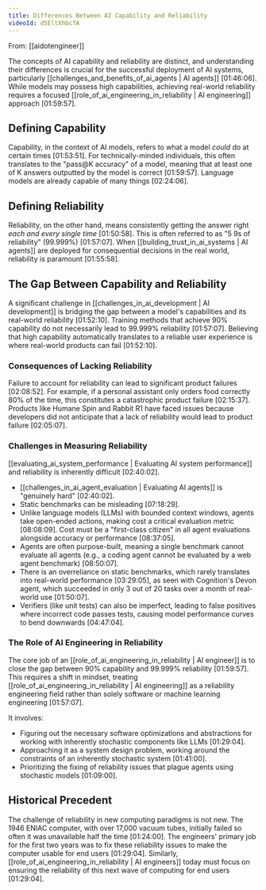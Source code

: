 ```yaml
---
title: Differences Between AI Capability and Reliability
videoId: d5EltXhbcfA
---
```


From: [[aidotengineer]] <br/> 

The concepts of AI capability and reliability are distinct, and understanding their differences is crucial for the successful deployment of AI systems, particularly [[challenges_and_benefits_of_ai_agents | AI agents]] <a class="yt-timestamp" data-t="01:46:06">[01:46:06]</a>. While models may possess high capabilities, achieving real-world reliability requires a focused [[role_of_ai_engineering_in_reliability | AI engineering]] approach <a class="yt-timestamp" data-t="01:59:57">[01:59:57]</a>.

## Defining Capability

Capability, in the context of AI models, refers to what a model *could* do at certain times <a class="yt-timestamp" data-t="01:53:51">[01:53:51]</a>. For technically-minded individuals, this often translates to the "pass@K accuracy" of a model, meaning that at least one of K answers outputted by the model is correct <a class="yt-timestamp" data-t="01:59:57">[01:59:57]</a>. Language models are already capable of many things <a class="yt-timestamp" data-t="02:24:06">[02:24:06]</a>.

## Defining Reliability

Reliability, on the other hand, means consistently getting the answer right *each and every single time* <a class="yt-timestamp" data-t="01:50:58">[01:50:58]</a>. This is often referred to as "5 9s of reliability" (99.999%) <a class="yt-timestamp" data-t="01:57:07">[01:57:07]</a>. When [[building_trust_in_ai_systems | AI agents]] are deployed for consequential decisions in the real world, reliability is paramount <a class="yt-timestamp" data-t="01:55:58">[01:55:58]</a>.

## The Gap Between Capability and Reliability

A significant challenge in [[challenges_in_ai_development | AI development]] is bridging the gap between a model's capabilities and its real-world reliability <a class="yt-timestamp" data-t="01:52:10">[01:52:10]</a>. Training methods that achieve 90% capability do not necessarily lead to 99.999% reliability <a class="yt-timestamp" data-t="01:57:07">[01:57:07]</a>. Believing that high capability automatically translates to a reliable user experience is where real-world products can fail <a class="yt-timestamp" data-t="01:52:10">[01:52:10]</a>.

### Consequences of Lacking Reliability

Failure to account for reliability can lead to significant product failures <a class="yt-timestamp" data-t="02:08:52">[02:08:52]</a>. For example, if a personal assistant only orders food correctly 80% of the time, this constitutes a catastrophic product failure <a class="yt-timestamp" data-t="02:15:37">[02:15:37]</a>. Products like Humane Spin and Rabbit R1 have faced issues because developers did not anticipate that a lack of reliability would lead to product failure <a class="yt-timestamp" data-t="02:05:07">[02:05:07]</a>.

### Challenges in Measuring Reliability

[[evaluating_ai_system_performance | Evaluating AI system performance]] and reliability is inherently difficult <a class="yt-timestamp" data-t="02:40:02">[02:40:02]</a>.
*   [[challenges_in_ai_agent_evaluation | Evaluating AI agents]] is "genuinely hard" <a class="yt-timestamp" data-t="02:40:02">[02:40:02]</a>.
*   Static benchmarks can be misleading <a class="yt-timestamp" data-t="07:18:29">[07:18:29]</a>.
*   Unlike language models (LLMs) with bounded context windows, agents take open-ended actions, making cost a critical evaluation metric <a class="yt-timestamp" data-t="08:08:09">[08:08:09]</a>. Cost must be a "first-class citizen" in all agent evaluations alongside accuracy or performance <a class="yt-timestamp" data-t="08:37:05">[08:37:05]</a>.
*   Agents are often purpose-built, meaning a single benchmark cannot evaluate all agents (e.g., a coding agent cannot be evaluated by a web agent benchmark) <a class="yt-timestamp" data-t="08:50:07">[08:50:07]</a>.
*   There is an overreliance on static benchmarks, which rarely translates into real-world performance <a class="yt-timestamp" data-t="03:29:05">[03:29:05]</a>, as seen with Cognition's Devon agent, which succeeded in only 3 out of 20 tasks over a month of real-world use <a class="yt-timestamp" data-t="01:50:07">[01:50:07]</a>.
*   Verifiers (like unit tests) can also be imperfect, leading to false positives where incorrect code passes tests, causing model performance curves to bend downwards <a class="yt-timestamp" data-t="04:47:04">[04:47:04]</a>.

### The Role of AI Engineering in Reliability

The core job of an [[role_of_ai_engineering_in_reliability | AI engineer]] is to close the gap between 90% capability and 99.999% reliability <a class="yt-timestamp" data-t="01:59:57">[01:59:57]</a>. This requires a shift in mindset, treating [[role_of_ai_engineering_in_reliability | AI engineering]] as a reliability engineering field rather than solely software or machine learning engineering <a class="yt-timestamp" data-t="01:57:07">[01:57:07]</a>.

It involves:
*   Figuring out the necessary software optimizations and abstractions for working with inherently stochastic components like LLMs <a class="yt-timestamp" data-t="01:29:04">[01:29:04]</a>.
*   Approaching it as a system design problem, working around the constraints of an inherently stochastic system <a class="yt-timestamp" data-t="01:41:00">[01:41:00]</a>.
*   Prioritizing the fixing of reliability issues that plague agents using stochastic models <a class="yt-timestamp" data-t="01:09:00">[01:09:00]</a>.

## Historical Precedent

The challenge of reliability in new computing paradigms is not new. The 1946 ENIAC computer, with over 17,000 vacuum tubes, initially failed so often it was unavailable half the time <a class="yt-timestamp" data-t="01:24:00">[01:24:00]</a>. The engineers' primary job for the first two years was to fix these reliability issues to make the computer usable for end users <a class="yt-timestamp" data-t="01:29:04">[01:29:04]</a>. Similarly, [[role_of_ai_engineering_in_reliability | AI engineers]] today must focus on ensuring the reliability of this next wave of computing for end users <a class="yt-timestamp" data-t="01:29:04">[01:29:04]</a>.